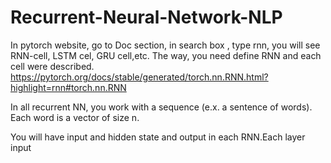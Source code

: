 # Recurrent-Neural-Network-NLP

In pytorch website, go to Doc section, in search box , type rnn, you will see RNN-cell, LSTM cel, GRU cell,etc. The way, you need define RNN and each cell were described.
https://pytorch.org/docs/stable/generated/torch.nn.RNN.html?highlight=rnn#torch.nn.RNN

In all recurrent NN, you work with a sequence (e.x. a sentence of words). Each word is a vector of size n. 


You will have input and hidden state and output in each RNN.Each layer input 

